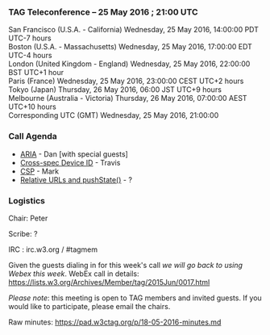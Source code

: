 ### TAG Teleconference – 25 May 2016 ; 21:00 UTC

San Francisco (U.S.A. - California)	Wednesday, 25 May 2016, 14:00:00	PDT	UTC-7 hours  
Boston (U.S.A. - Massachusetts)	Wednesday, 25 May 2016, 17:00:00	EDT	UTC-4 hours  
London (United Kingdom - England)	Wednesday, 25 May 2016, 22:00:00	BST	UTC+1 hour  
Paris (France)	Wednesday, 25 May 2016, 23:00:00	CEST	UTC+2 hours  
Tokyo (Japan)	Thursday, 26 May 2016, 06:00	JST	UTC+9 hours  
Melbourne (Australia - Victoria)	Thursday, 26 May 2016, 07:00:00	AEST	UTC+10 hours  
Corresponding UTC (GMT)	Wednesday, 25 May 2016, 21:00:00	 

### Call Agenda
* [ARIA](https://github.com/w3ctag/spec-reviews/issues/107) - Dan [with special guests]
* [Cross-spec Device ID](https://github.com/w3ctag/spec-reviews/issues/64) - Travis
* [CSP](https://github.com/w3ctag/spec-reviews/issues/42) - Mark
* [Relative URLs and pushState()](https://github.com/w3ctag/spec-reviews/issues/118) - ?

### Logistics

Chair: Peter

Scribe: ?

IRC : irc.w3.org / #tagmem

Given the guests dialing in for this week's call *we will go back to using Webex this week*.
WebEx call in details: https://lists.w3.org/Archives/Member/tag/2015Jun/0017.html

*Please note*: this meeting is open to TAG members and invited guests. If you would like to participate, please email the chairs.

Raw minutes: https://pad.w3ctag.org/p/18-05-2016-minutes.md
